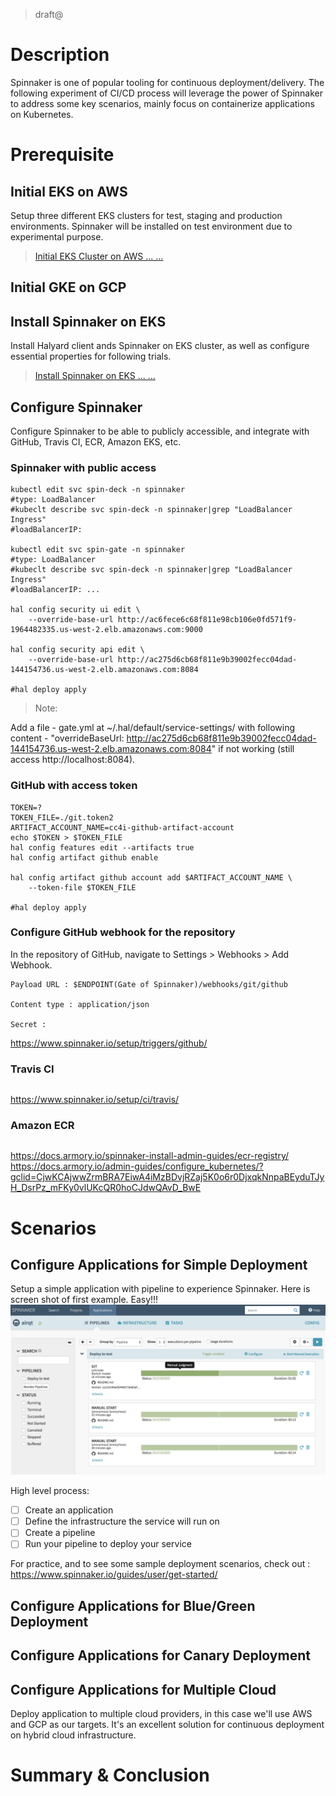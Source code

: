 
> draft@

# Description

Spinnaker is one of popular tooling for continuous deployment/delivery. The following experiment of CI/CD process will leverage the power of Spinnaker to address some key scenarios, mainly focus on containerize applications on Kubernetes.



# Prerequisite

## Initial EKS on AWS

Setup three different EKS clusters for test, staging and production environments. Spinnaker will be installed on test environment due to experimental purpose.

> [Initial EKS Cluster on AWS ... ...](EKS.md)

## Initial GKE on GCP

## Install Spinnaker on EKS

Install Halyard client ands Spinnaker on EKS cluster, as well as configure essential properties for following trials.

> [Install Spinnaker on EKS ... ...](Spinnaker.md)

## Configure Spinnaker
Configure Spinnaker to be able to publicly accessible, and integrate with GitHub, Travis CI, ECR, Amazon EKS, etc.

### Spinnaker with public access
```
kubectl edit svc spin-deck -n spinnaker
#type: LoadBalancer
#kubeclt describe svc spin-deck -n spinnaker|grep "LoadBalancer Ingress"
#loadBalancerIP:

kubectl edit svc spin-gate -n spinnaker
#type: LoadBalancer
#kubeclt describe svc spin-deck -n spinnaker|grep "LoadBalancer Ingress"
#loadBalancerIP: ...

hal config security ui edit \
    --override-base-url http://ac6fece6c68f811e98cb106e0fd571f9-1964482335.us-west-2.elb.amazonaws.com:9000

hal config security api edit \
    --override-base-url http://ac275d6cb68f811e9b39002fecc04dad-144154736.us-west-2.elb.amazonaws.com:8084

#hal deploy apply
```
>Note:

Add a file - gate.yml at ~/.hal/default/service-settings/ with following content - "overrideBaseUrl: http://ac275d6cb68f811e9b39002fecc04dad-144154736.us-west-2.elb.amazonaws.com:8084" if not working (still access http://localhost:8084).


### 

### GitHub with access token
```
TOKEN=?
TOKEN_FILE=./git.token2
ARTIFACT_ACCOUNT_NAME=cc4i-github-artifact-account
echo $TOKEN > $TOKEN_FILE
hal config features edit --artifacts true
hal config artifact github enable

hal config artifact github account add $ARTIFACT_ACCOUNT_NAME \
    --token-file $TOKEN_FILE

#hal deploy apply

```

### Configure GitHub webhook for the repository
In the repository of GitHub, navigate to Settings > Webhooks > Add Webhook.

```
Payload URL : $ENDPOINT(Gate of Spinnaker)/webhooks/git/github

Content type : application/json

Secret :
```

https://www.spinnaker.io/setup/triggers/github/


### Travis CI
```
```
https://www.spinnaker.io/setup/ci/travis/

### Amazon ECR
```
```
https://docs.armory.io/spinnaker-install-admin-guides/ecr-registry/
https://docs.armory.io/admin-guides/configure_kubernetes/?gclid=CjwKCAjwwZrmBRA7EiwA4iMzBDvjRZaj5K0o6r0DjxqkNnpaBEyduTJyH_DsrPz_mFKy0vlUKcQR0hoCJdwQAvD_BwE


# Scenarios

## Configure Applications for Simple Deployment
Setup a simple application with pipeline to experience Spinnaker. Here is screen shot of first example. Easy!!!
![Here is first example](../docs/spinnaker-simple-example.png)

High level process:
- [ ] Create an application
- [ ] Define the infrastructure the service will run on
- [ ] Create a pipeline
- [ ] Run your pipeline to deploy your service

For practice, and to see some sample deployment scenarios, check out : https://www.spinnaker.io/guides/user/get-started/

## Configure Applications for Blue/Green Deployment

## Configure Applications for Canary Deployment

## Configure Applications for Multiple Cloud

Deploy application to multiple cloud providers, in this case we'll use AWS and GCP as our targets. It's an excellent solution for continuous deployment on hybrid cloud infrastructure.

# Summary & Conclusion
